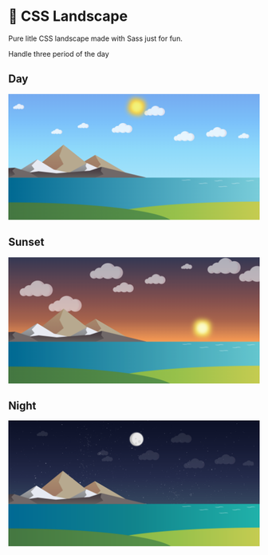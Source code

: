 # 🌄 CSS Landscape

Pure litle CSS landscape made with Sass just for fun.

Handle three period of the day

## Day

![Day](./images/day.png)

## Sunset

![Sunset](./images/sunset.png)

## Night

![Night](./images/night.png)
